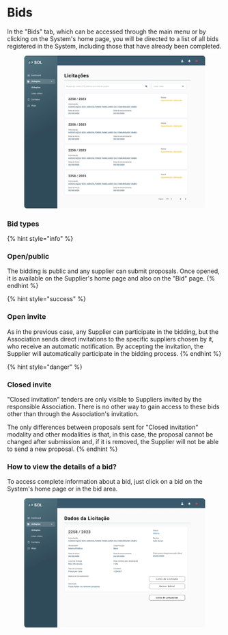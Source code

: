 # Bids

In the "Bids" tab, which can be accessed through the main menu or by clicking on the System's home page, you will be directed to a list of all bids registered in the System, including those that have already been completed.

<figure><img src="../../../.gitbook/assets/Licitações (1).png" alt=""><figcaption></figcaption></figure>

### Bid types

{% hint style="info" %}
### Open/public

The bidding is public and any supplier can submit proposals. Once opened, it is available on the Supplier's home page and also on the "Bid" page.
{% endhint %}

{% hint style="success" %}
### Open invite

As in the previous case, any Supplier can participate in the bidding, but the Association sends direct invitations to the specific suppliers chosen by it, who receive an automatic notification. By accepting the invitation, the Supplier will automatically participate in the bidding process.
{% endhint %}

{% hint style="danger" %}
### Closed invite

"Closed invitation" tenders are only visible to Suppliers invited by the responsible Association. There is no other way to gain access to these bids other than through the Association's invitation.&#x20;

The only differences between proposals sent for "Closed invitation" modality and other modalities is that, in this case, the proposal cannot be changed after submission and, if it is removed, the Supplier will not be able to send a new proposal.
{% endhint %}

### How to view the details of a bid?

To access complete information about a bid, just click on a bid on the System's home page or in the bid area.

<figure><img src="../../../.gitbook/assets/Dados da Licitação (Cancelada).png" alt=""><figcaption></figcaption></figure>
